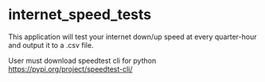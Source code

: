 # internet_speed_tests

This application will test your internet down/up speed at every quarter-hour and output it to a .csv file. 

User must download speedtest cli for python https://pypi.org/project/speedtest-cli/